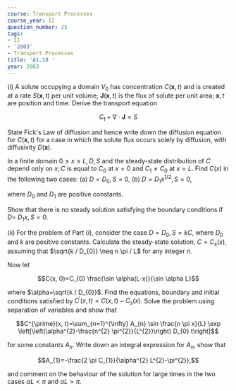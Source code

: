 ```yaml
---
course: Transport Processes
course_year: II
question_number: 25
tags:
- II
- '2003'
- Transport Processes
title: 'A1.18 '
year: 2003
---
```



(i) A solute occupying a domain $V_{0}$ has concentration $C(\boldsymbol{x}, t)$ and is created at a rate $S(\boldsymbol{x}, t)$ per unit volume; $\boldsymbol{J}(\boldsymbol{x}, t)$ is the flux of solute per unit area; $\boldsymbol{x}, t$ are position and time. Derive the transport equation

$$C_{t}+\nabla \cdot \boldsymbol{J}=S$$

State Fick's Law of diffusion and hence write down the diffusion equation for $C(\boldsymbol{x}, t)$ for a case in which the solute flux occurs solely by diffusion, with diffusivity $D(\boldsymbol{x})$.

In a finite domain $0 \leqslant x \leqslant L, D, S$ and the steady-state distribution of $C$ depend only on $x ; C$ is equal to $C_{0}$ at $x=0$ and $C_{1} \neq C_{0}$ at $x=L$. Find $C(x)$ in the following two cases:
(a) $D=D_{0}, S=0$,
(b) $D=D_{1} x^{1 / 2}, S=0$,

where $D_{0}$ and $D_{1}$ are positive constants.

Show that there is no steady solution satisfying the boundary conditions if $D=$ $D_{1} x, S=0 .$

(ii) For the problem of Part (i), consider the case $D=D_{0}, S=k C$, where $D_{0}$ and $k$ are positive constants. Calculate the steady-state solution, $C=C_{s}(x)$, assuming that $\sqrt{k / D_{0}} \neq n \pi / L$ for any integer $n$.

Now let

$$C(x, 0)=C_{0} \frac{\sin \alpha(L-x)}{\sin \alpha L}$$

where $\alpha=\sqrt{k / D_{0}}$. Find the equations, boundary and initial conditions satisfied by $C^{\prime}(x, t)=C(x, t)-C_{s}(x)$. Solve the problem using separation of variables and show that

$$C^{\prime}(x, t)=\sum_{n=1}^{\infty} A_{n} \sin \frac{n \pi x}{L} \exp \left[\left(\alpha^{2}-\frac{n^{2} \pi^{2}}{L^{2}}\right) D_{0} t\right]$$

for some constants $A_{n}$. Write down an integral expression for $A_{n}$, show that

$$A_{1}=-\frac{2 \pi C_{1}}{\alpha^{2} L^{2}-\pi^{2}},$$

and comment on the behaviour of the solution for large times in the two cases $\alpha L<\pi$ and $\alpha L>\pi$.